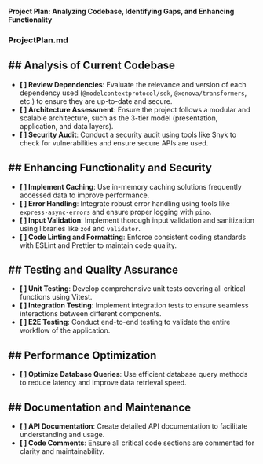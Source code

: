 **Project Plan: Analyzing Codebase, Identifying Gaps, and Enhancing Functionality**

### ProjectPlan.md

## ## Analysis of Current Codebase
- **[ ] Review Dependencies**: Evaluate the relevance and version of each dependency used (`@modelcontextprotocol/sdk`, `@xenova/transformers`, etc.) to ensure they are up-to-date and secure.
- **[ ] Architecture Assessment**: Ensure the project follows a modular and scalable architecture, such as the 3-tier model (presentation, application, and data layers).
- **[ ] Security Audit**: Conduct a security audit using tools like Snyk to check for vulnerabilities and ensure secure APIs are used.

## ## Enhancing Functionality and Security
- **[ ] Implement Caching**: Use in-memory caching solutions frequently accessed data to improve performance.
- **[ ] Error Handling**: Integrate robust error handling using tools like `express-async-errors` and ensure proper logging with `pino`.
- **[ ] Input Validation**: Implement thorough input validation and sanitization using libraries like `zod` and `validator`.
- **[ ] Code Linting and Formatting**: Enforce consistent coding standards with ESLint and Prettier to maintain code quality.

## ## Testing and Quality Assurance
- **[ ] Unit Testing**: Develop comprehensive unit tests covering all critical functions using Vitest.
- **[ ] Integration Testing**: Implement integration tests to ensure seamless interactions between different components.
- **[ ] E2E Testing**: Conduct end-to-end testing to validate the entire workflow of the application.

## ## Performance Optimization
- **[ ] Optimize Database Queries**: Use efficient database query methods to reduce latency and improve data retrieval speed.

## ## Documentation and Maintenance
- **[ ] API Documentation**: Create detailed API documentation to facilitate understanding and usage.
- **[ ] Code Comments**: Ensure all critical code sections are commented for clarity and maintainability.


